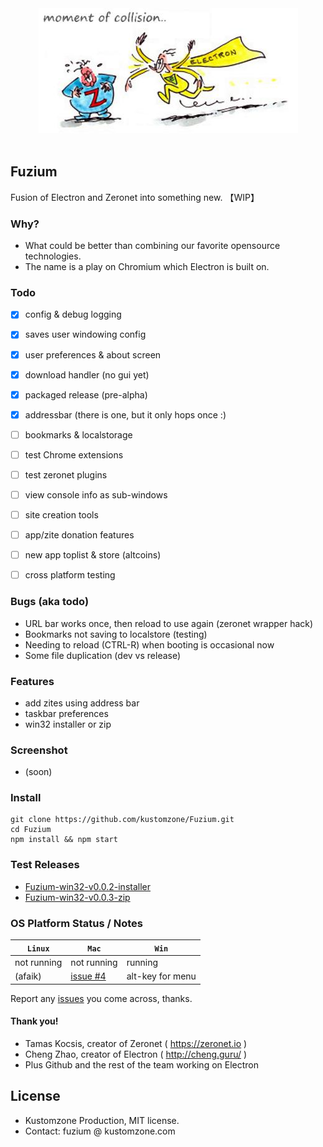 
<div align="center">
  <img src="gfx/zero_electron.jpg"><br><br>
</div>

## Fuzium 

Fusion of Electron and Zeronet into something new. 【WIP】


### Why?

 * What could be better than combining our favorite opensource technologies. 
 * The name is a play on Chromium which Electron is built on.


### Todo

- [x] config & debug logging
- [x] saves user windowing config
- [x] user preferences & about screen
- [x] download handler (no gui yet)
- [x] packaged release (pre-alpha)
- [x] addressbar (there is one, but it only hops once :)
- [ ] bookmarks & localstorage
- [ ] test Chrome extensions
- [ ] test zeronet plugins
- [ ] view console info as sub-windows
- [ ] site creation tools
- [ ] app/zite donation features
- [ ] new app toplist & store (altcoins)
- [ ] cross platform testing


### Bugs (aka todo)

 * URL bar works once, then reload to use again (zeronet wrapper hack)
 * Bookmarks not saving to localstore (testing)
 * Needing to reload (CTRL-R) when booting is occasional now
 * Some file duplication (dev vs release)
 
### Features

 * add zites using address bar
 * taskbar preferences
 * win32 installer or zip


### Screenshot

 * (soon)


### Install

```
git clone https://github.com/kustomzone/Fuzium.git
cd Fuzium
npm install && npm start
```

### Test Releases

 - [Fuzium-win32-v0.0.2-installer](https://github.com/kustomzone/Fuzium/releases/tag/v0.0.2-pre-alpha)
 - [Fuzium-win32-v0.0.3-zip](https://github.com/kustomzone/Fuzium/releases/tag/v0.0.3-pre-alpha)


### OS Platform Status / Notes

| **`Linux`** | **`Mac`** | **`Win`** |
|-------------|-----------|-----------|
| not running | not running | running  |
|  (afaik)    | [issue #4](https://github.com/kustomzone/Fuzium/issues/4) |alt-key for menu|


Report any [issues](https://github.com/kustomzone/Fuzium/issues) you come across, thanks.


#### Thank you!

 - Tamas Kocsis, creator of Zeronet ( https://zeronet.io )
 - Cheng Zhao, creator of Electron ( http://cheng.guru/ )
 - Plus Github and the rest of the team working on Electron


License
-------

- Kustomzone Production, MIT license.
- Contact: fuzium @ kustomzone.com

